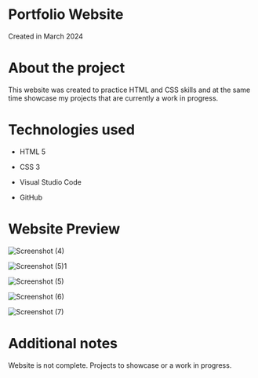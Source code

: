 # Portfolio Website
Created in March 2024

# About the project

This website was created to practice HTML and CSS skills and at the same time showcase my projects that are currently a work in progress.

# Technologies used
- HTML 5

- CSS 3

- Visual Studio Code

- GitHub

# Website Preview

![Screenshot (4)](https://github.com/A-Genephat/Allen-Portfolio-Site/assets/146023702/b347348e-dda4-436d-9541-4ad780ebf298)

![Screenshot (5)1](https://github.com/A-Genephat/Allen-Portfolio-Site/assets/146023702/de299394-4ec7-4140-bfcb-a727a7665c13)

![Screenshot (5)](https://github.com/A-Genephat/Allen-Portfolio-Site/assets/146023702/14c23304-0331-4773-b830-8a0413f1c314)

![Screenshot (6)](https://github.com/A-Genephat/Allen-Portfolio-Site/assets/146023702/8f285214-f713-460c-90c1-2d397cbfc1c2)

![Screenshot (7)](https://github.com/A-Genephat/Allen-Portfolio-Site/assets/146023702/203eb57a-a9d5-4a41-b654-5e23eda18a93)

# Additional notes
Website is not complete. Projects to showcase or a work in progress.
